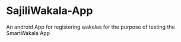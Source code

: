 # SajiliWakala-App

An android App for registering wakalas for the purpose of testing the SmartWakala App
